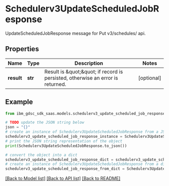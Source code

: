# Schedulerv3UpdateScheduledJobResponse

UpdateScheduledJobResponse message for Put v3/schedules/ api.

## Properties

Name | Type | Description | Notes
------------ | ------------- | ------------- | -------------
**result** | **str** | Result is \&quot;\&quot; if record is persisted, otherwise an error is returned. | [optional] 

## Example

```python
from ibm_gdsc_sdk_saas.models.schedulerv3_update_scheduled_job_response import Schedulerv3UpdateScheduledJobResponse

# TODO update the JSON string below
json = "{}"
# create an instance of Schedulerv3UpdateScheduledJobResponse from a JSON string
schedulerv3_update_scheduled_job_response_instance = Schedulerv3UpdateScheduledJobResponse.from_json(json)
# print the JSON string representation of the object
print(Schedulerv3UpdateScheduledJobResponse.to_json())

# convert the object into a dict
schedulerv3_update_scheduled_job_response_dict = schedulerv3_update_scheduled_job_response_instance.to_dict()
# create an instance of Schedulerv3UpdateScheduledJobResponse from a dict
schedulerv3_update_scheduled_job_response_from_dict = Schedulerv3UpdateScheduledJobResponse.from_dict(schedulerv3_update_scheduled_job_response_dict)
```
[[Back to Model list]](../README.md#documentation-for-models) [[Back to API list]](../README.md#documentation-for-api-endpoints) [[Back to README]](../README.md)



